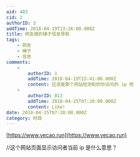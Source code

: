 ```yaml
---
aid: 403
cid: 2
authorID: 3
addTime: 2018-04-19T13:26:00.000Z
title: 网友做的梯子信息导航
tags:
    - 网友
    - 梯子
    - 信息
comments:
    -
        authorID: 1
        addTime: 2018-04-19T15:41:00.000Z
        content: 应该是那个网站检测到的你访问的 ip 吧
    -
        authorID: 813
        addTime: 2018-04-25T07:20:00.000Z
        content: Like!
date: 2018-04-25T07:20:00.000Z
category: 时政
---
```


[https://www.yecao.run](https://www.yecao.run)

//这个网站页面显示访问者当前 ip 是什么意思？
